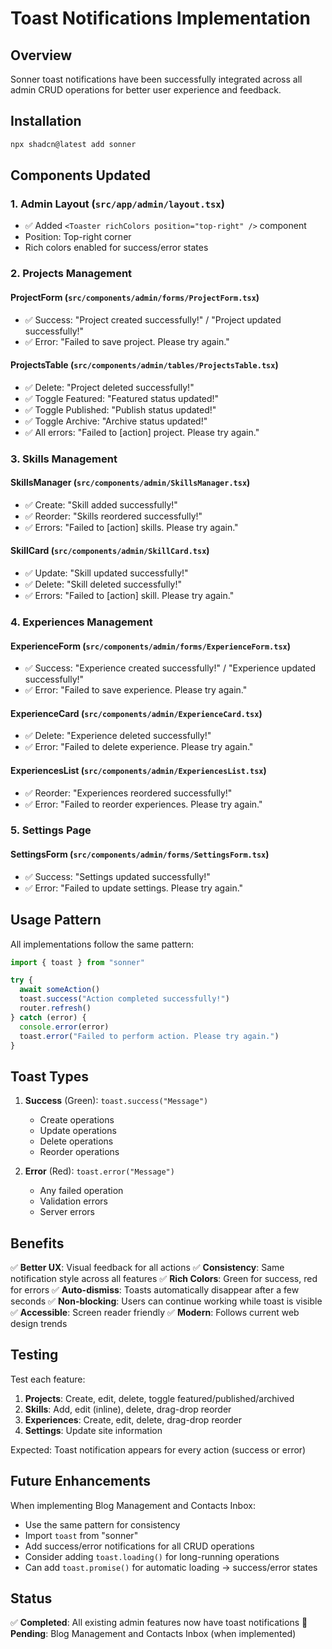 # Toast Notifications Implementation

## Overview
Sonner toast notifications have been successfully integrated across all admin CRUD operations for better user experience and feedback.

## Installation
```bash
npx shadcn@latest add sonner
```

## Components Updated

### 1. **Admin Layout** (`src/app/admin/layout.tsx`)
- ✅ Added `<Toaster richColors position="top-right" />` component
- Position: Top-right corner
- Rich colors enabled for success/error states

### 2. **Projects Management**

#### ProjectForm (`src/components/admin/forms/ProjectForm.tsx`)
- ✅ Success: "Project created successfully!" / "Project updated successfully!"
- ✅ Error: "Failed to save project. Please try again."

#### ProjectsTable (`src/components/admin/tables/ProjectsTable.tsx`)
- ✅ Delete: "Project deleted successfully!"
- ✅ Toggle Featured: "Featured status updated!"
- ✅ Toggle Published: "Publish status updated!"
- ✅ Toggle Archive: "Archive status updated!"
- ✅ All errors: "Failed to [action] project. Please try again."

### 3. **Skills Management**

#### SkillsManager (`src/components/admin/SkillsManager.tsx`)
- ✅ Create: "Skill added successfully!"
- ✅ Reorder: "Skills reordered successfully!"
- ✅ Errors: "Failed to [action] skills. Please try again."

#### SkillCard (`src/components/admin/SkillCard.tsx`)
- ✅ Update: "Skill updated successfully!"
- ✅ Delete: "Skill deleted successfully!"
- ✅ Errors: "Failed to [action] skill. Please try again."

### 4. **Experiences Management**

#### ExperienceForm (`src/components/admin/forms/ExperienceForm.tsx`)
- ✅ Success: "Experience created successfully!" / "Experience updated successfully!"
- ✅ Error: "Failed to save experience. Please try again."

#### ExperienceCard (`src/components/admin/ExperienceCard.tsx`)
- ✅ Delete: "Experience deleted successfully!"
- ✅ Error: "Failed to delete experience. Please try again."

#### ExperiencesList (`src/components/admin/ExperiencesList.tsx`)
- ✅ Reorder: "Experiences reordered successfully!"
- ✅ Error: "Failed to reorder experiences. Please try again."

### 5. **Settings Page**

#### SettingsForm (`src/components/admin/forms/SettingsForm.tsx`)
- ✅ Success: "Settings updated successfully!"
- ✅ Error: "Failed to update settings. Please try again."

## Usage Pattern

All implementations follow the same pattern:

```typescript
import { toast } from "sonner"

try {
  await someAction()
  toast.success("Action completed successfully!")
  router.refresh()
} catch (error) {
  console.error(error)
  toast.error("Failed to perform action. Please try again.")
}
```

## Toast Types

1. **Success** (Green): `toast.success("Message")`
   - Create operations
   - Update operations
   - Delete operations
   - Reorder operations

2. **Error** (Red): `toast.error("Message")`
   - Any failed operation
   - Validation errors
   - Server errors

## Benefits

✅ **Better UX**: Visual feedback for all actions
✅ **Consistency**: Same notification style across all features
✅ **Rich Colors**: Green for success, red for errors
✅ **Auto-dismiss**: Toasts automatically disappear after a few seconds
✅ **Non-blocking**: Users can continue working while toast is visible
✅ **Accessible**: Screen reader friendly
✅ **Modern**: Follows current web design trends

## Testing

Test each feature:
1. **Projects**: Create, edit, delete, toggle featured/published/archived
2. **Skills**: Add, edit (inline), delete, drag-drop reorder
3. **Experiences**: Create, edit, delete, drag-drop reorder
4. **Settings**: Update site information

Expected: Toast notification appears for every action (success or error)

## Future Enhancements

When implementing Blog Management and Contacts Inbox:
- Use the same pattern for consistency
- Import `toast` from "sonner"
- Add success/error notifications for all CRUD operations
- Consider adding `toast.loading()` for long-running operations
- Can add `toast.promise()` for automatic loading → success/error states

## Status

✅ **Completed**: All existing admin features now have toast notifications
🔄 **Pending**: Blog Management and Contacts Inbox (when implemented)
